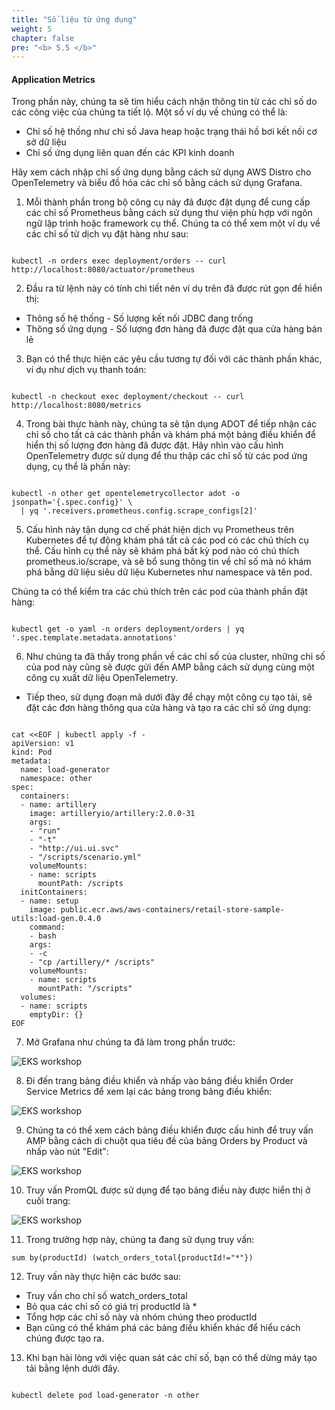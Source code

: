 ```yaml
---
title: "Số liệu từ ứng dụng"
weight: 5
chapter: false
pre: "<b> 5.5 </b>"
---
```


#### Application Metrics
Trong phần này, chúng ta sẽ tìm hiểu cách nhận thông tin từ các chỉ số do các công việc của chúng ta tiết lộ. Một số ví dụ về chúng có thể là:

- Chỉ số hệ thống như chỉ số Java heap hoặc trạng thái hồ bơi kết nối cơ sở dữ liệu
- Chỉ số ứng dụng liên quan đến các KPI kinh doanh

Hãy xem cách nhập chỉ số ứng dụng bằng cách sử dụng AWS Distro cho OpenTelemetry và biểu đồ hóa các chỉ số bằng cách sử dụng Grafana.

1. Mỗi thành phần trong bộ công cụ này đã được đặt dụng để cung cấp các chỉ số Prometheus bằng cách sử dụng thư viện phù hợp với ngôn ngữ lập trình hoặc framework cụ thể. Chúng ta có thể xem một ví dụ về các chỉ số từ dịch vụ đặt hàng như sau:

```

kubectl -n orders exec deployment/orders -- curl http://localhost:8080/actuator/prometheus

```

2. Đầu ra từ lệnh này có tính chi tiết nên ví dụ trên đã được rút gọn để hiển thị:

- Thông số hệ thống - Số lượng kết nối JDBC đang trống
- Thông số ứng dụng - Số lượng đơn hàng đã được đặt qua cửa hàng bán lẻ

3. Bạn có thể thực hiện các yêu cầu tương tự đối với các thành phần khác, ví dụ như dịch vụ thanh toán:

```

kubectl -n checkout exec deployment/checkout -- curl http://localhost:8080/metrics

```

4. Trong bài thực hành này, chúng ta sẽ tận dụng ADOT để tiếp nhận các chỉ số cho tất cả các thành phần và khám phá một bảng điều khiển để hiển thị số lượng đơn hàng đã được đặt. Hãy nhìn vào cấu hình OpenTelemetry được sử dụng để thu thập các chỉ số từ các pod ứng dụng, cụ thể là phần này:


```

kubectl -n other get opentelemetrycollector adot -o jsonpath='{.spec.config}' \
  | yq '.receivers.prometheus.config.scrape_configs[2]'

```

5. Cấu hình này tận dụng cơ chế phát hiện dịch vụ Prometheus trên Kubernetes để tự động khám phá tất cả các pod có các chú thích cụ thể. Cấu hình cụ thể này sẽ khám phá bất kỳ pod nào có chú thích prometheus.io/scrape, và sẽ bổ sung thông tin về chỉ số mà nó khám phá bằng dữ liệu siêu dữ liệu Kubernetes như namespace và tên pod.

Chúng ta có thể kiểm tra các chú thích trên các pod của thành phần đặt hàng:


```

kubectl get -o yaml -n orders deployment/orders | yq '.spec.template.metadata.annotations'

```

6. Như chúng ta đã thấy trong phần về các chỉ số của cluster, những chỉ số của pod này cũng sẽ được gửi đến AMP bằng cách sử dụng cùng một công cụ xuất dữ liệu OpenTelemetry.

- Tiếp theo, sử dụng đoạn mã dưới đây để chạy một công cụ tạo tải, sẽ đặt các đơn hàng thông qua cửa hàng và tạo ra các chỉ số ứng dụng:

```

cat <<EOF | kubectl apply -f -
apiVersion: v1
kind: Pod
metadata:
  name: load-generator
  namespace: other
spec:
  containers:
  - name: artillery
    image: artilleryio/artillery:2.0.0-31
    args:
    - "run"
    - "-t"
    - "http://ui.ui.svc"
    - "/scripts/scenario.yml"
    volumeMounts:
    - name: scripts
      mountPath: /scripts
  initContainers:
  - name: setup
    image: public.ecr.aws/aws-containers/retail-store-sample-utils:load-gen.0.4.0
    command:
    - bash
    args:
    - -c
    - "cp /artillery/* /scripts"
    volumeMounts:
    - name: scripts
      mountPath: "/scripts"
  volumes:
  - name: scripts
    emptyDir: {}
EOF

```

7. Mở Grafana như chúng ta đã làm trong phần trước:

![EKS workshop](/EKS-Workshop-4/images/0007/0007.png?featherlight=false&width=90pc)


8. Đi đến trang bảng điều khiển và nhấp vào bảng điều khiển Order Service Metrics để xem lại các bảng trong bảng điều khiển:

![EKS workshop](/EKS-Workshop-4/images/0007/0008.png?featherlight=false&width=90pc)

9. Chúng ta có thể xem cách bảng điều khiển được cấu hình để truy vấn AMP bằng cách di chuột qua tiêu đề của bảng Orders by Product và nhấp vào nút "Edit":

![EKS workshop](/EKS-Workshop-4/images/0007/0009.png?featherlight=false&width=90pc)

10. Truy vấn PromQL được sử dụng để tạo bảng điều này được hiển thị ở cuối trang:

![EKS workshop](/EKS-Workshop-4/images/0007/00010.png?featherlight=false&width=90pc)

11. Trong trường hợp này, chúng ta đang sử dụng truy vấn:

```
sum by(productId) (watch_orders_total{productId!="*"})

```

12. Truy vấn này thực hiện các bước sau:

- Truy vấn cho chỉ số watch_orders_total
- Bỏ qua các chỉ số có giá trị productId là *
- Tổng hợp các chỉ số này và nhóm chúng theo productId
- Bạn cũng có thể khám phá các bảng điều khiển khác để hiểu cách chúng được tạo ra.

13. Khi bạn hài lòng với việc quan sát các chỉ số, bạn có thể dừng máy tạo tải bằng lệnh dưới đây.

```

kubectl delete pod load-generator -n other

```
